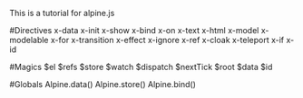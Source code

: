 This is a tutorial for alpine.js 

#Directives
x-data
x-init
x-show
x-bind
x-on
x-text
x-html
x-model
x-modelable
x-for
x-transition
x-effect
x-ignore
x-ref
x-cloak
x-teleport
x-if
x-id

#Magics
$el
$refs
$store
$watch
$dispatch
$nextTick
$root
$data
$id

#Globals
Alpine.data()
Alpine.store()
Alpine.bind()